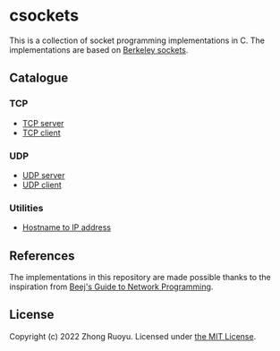 # csockets

This is a collection of socket programming implementations in C. The implementations are based on [Berkeley sockets](https://en.wikipedia.org/wiki/Berkeley_sockets).

## Catalogue

### TCP

- [TCP server](src/tcp/server.c)
- [TCP client](src/tcp/client.c)

### UDP

- [UDP server](src/udp/server.c)
- [UDP client](src/udp/client.c)

### Utilities

- [Hostname to IP address](src/ip/getip.c)

## References

The implementations in this repository are made possible thanks to the inspiration from [Beej's Guide to Network Programming](https://beej.us/guide/bgnet/html/).

## License

Copyright (c) 2022 Zhong Ruoyu. Licensed under [the MIT License](LICENSE).
